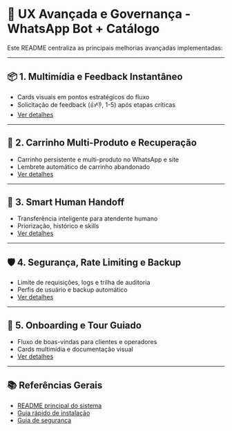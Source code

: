 # 🌟 UX Avançada e Governança - WhatsApp Bot + Catálogo

Este README centraliza as principais melhorias avançadas implementadas:

---

## 📦 1. Multimídia e Feedback Instantâneo
- Cards visuais em pontos estratégicos do fluxo
- Solicitação de feedback (👍👎, 1-5) após etapas críticas
- [Ver detalhes](./UX-MULTIMIDIA-FEEDBACK.md)

---

## 🛒 2. Carrinho Multi-Produto e Recuperação
- Carrinho persistente e multi-produto no WhatsApp e site
- Lembrete automático de carrinho abandonado
- [Ver detalhes](./CART-RECOVERY.md)

---

## 👥 3. Smart Human Handoff
- Transferência inteligente para atendente humano
- Priorização, histórico e skills
- [Ver detalhes](./SMART-HUMAN-HANDOFF.md)

---

## 🛡️ 4. Segurança, Rate Limiting e Backup
- Limite de requisições, logs e trilha de auditoria
- Perfis de usuário e backup automático
- [Ver detalhes](./SECURITY-GOVERNANCE.md)

---

## 🚀 5. Onboarding e Tour Guiado
- Fluxo de boas-vindas para clientes e operadores
- Cards multimídia e documentação visual
- [Ver detalhes](./ONBOARDING-GUIA.md)

---

## 📚 Referências Gerais
- [README principal do sistema](../README.md)
- [Guia rápido de instalação](./QUICK-START.md)
- [Guia de segurança](./SEGURANCA-BOAS-PRATICAS.md)
